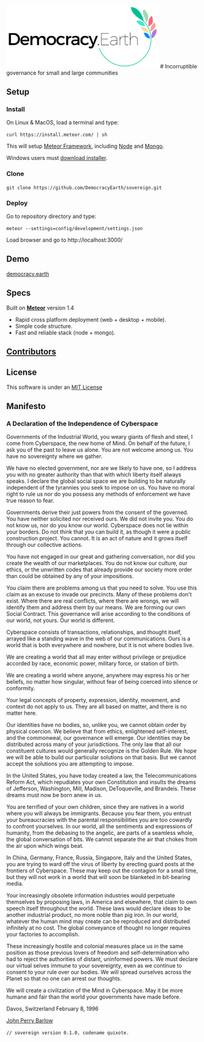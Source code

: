 <img src="public/images/democracy-earth.png" width="400" title="DemocracyEarth">
# Incorruptible governance for small and large communities

## Setup

### Install

On Linux & MacOS, load a terminal and type:

`curl https://install.meteor.com/ | sh`

This will setup [Meteor Framework](http://github.com/meteor/meteor), including [Node](https://github.com/nodejs/node) and [Mongo](https://github.com/mongodb/mongo).

Windows users must [download installer](https://www.meteor.com/install).

### Clone

`git clone https://github.com/DemocracyEarth/sovereign.git`

### Deploy

Go to repository directory and type:

`meteor --settings=config/development/settings.json`

Load browser and go to http://localhost:3000/

## Demo

[democracy.earth](http://democracy.earth)

## Specs
Built on **[Meteor](https://www.meteor.com/)** version 1.4

* Rapid cross platform deployment (web + desktop + mobile).
* Simple code structure.
* Fast and reliable stack (node + mongo).

## [Contributors](CONTRIBUTING.md)

## License

This software is under an [MIT License](LICENSE.md)

## Manifesto

### A Declaration of the Independence of Cyberspace

Governments of the Industrial World, you weary giants of flesh and steel, I come from Cyberspace, the new home of Mind. On behalf of the future, I ask you of the past to leave us alone. You are not welcome among us. You have no sovereignty where we gather.

We have no elected government, nor are we likely to have one, so I address you with no greater authority than that with which liberty itself always speaks. I declare the global social space we are building to be naturally independent of the tyrannies you seek to impose on us. You have no moral right to rule us nor do you possess any methods of enforcement we have true reason to fear.

Governments derive their just powers from the consent of the governed. You have neither solicited nor received ours. We did not invite you. You do not know us, nor do you know our world. Cyberspace does not lie within your borders. Do not think that you can build it, as though it were a public construction project. You cannot. It is an act of nature and it grows itself through our collective actions.

You have not engaged in our great and gathering conversation, nor did you create the wealth of our marketplaces. You do not know our culture, our ethics, or the unwritten codes that already provide our society more order than could be obtained by any of your impositions.

You claim there are problems among us that you need to solve. You use this claim as an excuse to invade our precincts. Many of these problems don't exist. Where there are real conflicts, where there are wrongs, we will identify them and address them by our means. We are forming our own Social Contract. This governance will arise according to the conditions of our world, not yours. Our world is different.

Cyberspace consists of transactions, relationships, and thought itself, arrayed like a standing wave in the web of our communications. Ours is a world that is both everywhere and nowhere, but it is not where bodies live.

We are creating a world that all may enter without privilege or prejudice accorded by race, economic power, military force, or station of birth.

We are creating a world where anyone, anywhere may express his or her beliefs, no matter how singular, without fear of being coerced into silence or conformity.

Your legal concepts of property, expression, identity, movement, and context do not apply to us. They are all based on matter, and there is no matter here.

Our identities have no bodies, so, unlike you, we cannot obtain order by physical coercion. We believe that from ethics, enlightened self-interest, and the commonweal, our governance will emerge. Our identities may be distributed across many of your jurisdictions. The only law that all our constituent cultures would generally recognize is the Golden Rule. We hope we will be able to build our particular solutions on that basis. But we cannot accept the solutions you are attempting to impose.

In the United States, you have today created a law, the Telecommunications Reform Act, which repudiates your own Constitution and insults the dreams of Jefferson, Washington, Mill, Madison, DeToqueville, and Brandeis. These dreams must now be born anew in us.

You are terrified of your own children, since they are natives in a world where you will always be immigrants. Because you fear them, you entrust your bureaucracies with the parental responsibilities you are too cowardly to confront yourselves. In our world, all the sentiments and expressions of humanity, from the debasing to the angelic, are parts of a seamless whole, the global conversation of bits. We cannot separate the air that chokes from the air upon which wings beat.

In China, Germany, France, Russia, Singapore, Italy and the United States, you are trying to ward off the virus of liberty by erecting guard posts at the frontiers of Cyberspace. These may keep out the contagion for a small time, but they will not work in a world that will soon be blanketed in bit-bearing media.

Your increasingly obsolete information industries would perpetuate themselves by proposing laws, in America and elsewhere, that claim to own speech itself throughout the world. These laws would declare ideas to be another industrial product, no more noble than pig iron. In our world, whatever the human mind may create can be reproduced and distributed infinitely at no cost. The global conveyance of thought no longer requires your factories to accomplish.

These increasingly hostile and colonial measures place us in the same position as those previous lovers of freedom and self-determination who had to reject the authorities of distant, uninformed powers. We must declare our virtual selves immune to your sovereignty, even as we continue to consent to your rule over our bodies. We will spread ourselves across the Planet so that no one can arrest our thoughts.

We will create a civilization of the Mind in Cyberspace. May it be more humane and fair than the world your governments have made before.

Davos, Switzerland
February 8, 1996

[John Perry Barlow](https://www.eff.org/es/cyberspace-independence)

``// sovereign version 0.1.0, codename quixote.``
